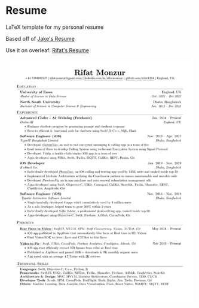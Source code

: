 # Resume
LaTeX template for my personal resume

Based off of [Jake's Resume](https://github.com/jakegut/resume)

Use it on overleaf: [Rifat's Resume](https://www.overleaf.com/read/khgrhdnrjhxw#2673da)

![Resume Preview](resume.png)
